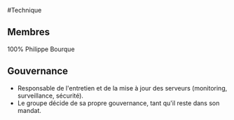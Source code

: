 #Technique 

## Membres 
100% Philippe Bourque 

## Gouvernance 
* Responsable de l'entretien et de la mise à jour des serveurs (monitoring, surveillance, sécurité).
* Le groupe décide de sa propre gouvernance, tant qu'il reste dans son mandat.
